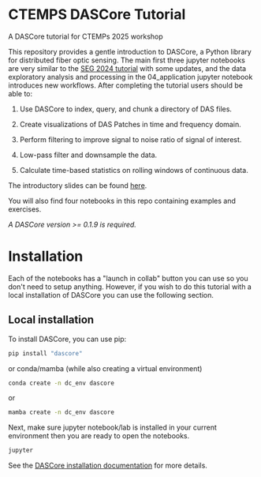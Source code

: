 # CTEMPS DASCore Tutorial

A DASCore tutorial for CTEMPs 2025 workshop 

This repository provides a gentle introduction to DASCore, a Python library for distributed fiber optic sensing. The main first three jupyter notebooks are very similar to the [SEG 2024 tutorial](https://github.com/DASDAE/seg_tutorial/) with some updates, and the data exploratory analysis and processing in the 04_application jupyter notebook introduces new workflows. After completing the tutorial users should be able to:

1. Use DASCore to index, query, and chunk a directory of DAS files.

2. Create visualizations of DAS Patches in time and frequency domain.
   
3. Perform filtering to improve signal to noise ratio of signal of interest.
 
4. Low-pass filter and downsample the data.

5. Calculate time-based statistics on rolling windows of continuous data.

The introductory slides can be found [here](https://dasdae.github.io/presentations/ctepms_2024/ctemps_2024.html).

You will also find four notebooks in this repo containing examples and exercises.

*A DASCore version >= 0.1.9 is required.*

# Installation

Each of the notebooks has a "launch in collab" button you can use so you don't need to setup anything. However, if you wish to do this tutorial with a local installation of DASCore you can use the following section. 

## Local installation

To install DASCore, you can use pip:

```bash
pip install "dascore"
```

or conda/mamba (while also creating a virtual environment)

```bash
conda create -n dc_env dascore
```

or

```bash
mamba create -n dc_env dascore
```

Next, make sure jupyter notebook/lab is installed in your current environment then you are ready to open the notebooks.

```bash
jupyter
```

See the [DASCore installation documentation](https://dascore.org/#installation) for more details.
